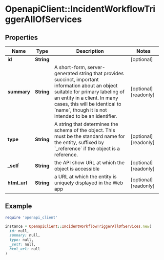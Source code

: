 # OpenapiClient::IncidentWorkflowTriggerAllOfServices

## Properties

| Name | Type | Description | Notes |
| ---- | ---- | ----------- | ----- |
| **id** | **String** |  | [optional] |
| **summary** | **String** | A short-form, server-generated string that provides succinct, important information about an object suitable for primary labeling of an entity in a client. In many cases, this will be identical to &#x60;name&#x60;, though it is not intended to be an identifier. | [optional][readonly] |
| **type** | **String** | A string that determines the schema of the object. This must be the standard name for the entity, suffixed by &#x60;_reference&#x60; if the object is a reference. | [optional][readonly] |
| **_self** | **String** | the API show URL at which the object is accessible | [optional][readonly] |
| **html_url** | **String** | a URL at which the entity is uniquely displayed in the Web app | [optional][readonly] |

## Example

```ruby
require 'openapi_client'

instance = OpenapiClient::IncidentWorkflowTriggerAllOfServices.new(
  id: null,
  summary: null,
  type: null,
  _self: null,
  html_url: null
)
```

